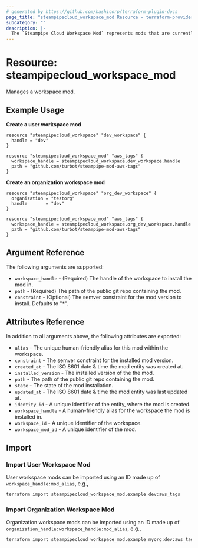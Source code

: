 ```yaml
---
# generated by https://github.com/hashicorp/terraform-plugin-docs
page_title: "steampipecloud_workspace_mod Resource - terraform-provider-steampipecloud"
subcategory: ""
description: |-
  The `Steampipe Cloud Workspace Mod` represents mods that are currently installed in the workspace.
---
```


# Resource: steampipecloud_workspace_mod

Manages a workspace mod.

## Example Usage

**Create a user workspace mod**

```hcl
resource "steampipecloud_workspace" "dev_workspace" {
  handle = "dev"
}

resource "steampipecloud_workspace_mod" "aws_tags" {
  workspace_handle = steampipecloud_workspace.dev_workspace.handle
  path = "github.com/turbot/steampipe-mod-aws-tags"
}
```

**Create an organization workspace mod**

```hcl
resource "steampipecloud_workspace" "org_dev_workspace" {
  organization = "testorg"
  handle       = "dev"
}

resource "steampipecloud_workspace_mod" "aws_tags" {
  workspace_handle = steampipecloud_workspace.org_dev_workspace.handle
  path = "github.com/turbot/steampipe-mod-aws-tags"
}
```

## Argument Reference

The following arguments are supported:

- `workspace_handle` - (Required) The handle of the workspace to install the mod in.
- `path` - (Required) The path of the public git repo containing the mod.
- `constraint` - (Optional) The semver constraint for the mod version to install. Defaults to "*".

## Attributes Reference

In addition to all arguments above, the following attributes are exported:

- `alias` - The unique human-friendly alias for this mod within the workspace.
- `constraint` - The semver constraint for the installed mod version.
- `created_at` - The ISO 8601 date & time the mod entity was created at.
- `installed_version` - The installed version of the the mod.
- `path` - The path of the public git repo containing the mod.
- `state` - The state of the mod installation.
- `updated_at` - The ISO 8601 date & time the mod entity was last updated at.
- `identity_id` - A unique identifier of the entity, where the mod is created.
- `workspace_handle` - A human-friendly alias for the workspace the mod is installed in.
- `workspace_id` - A unique identifier of the workspace.
- `workspace_mod_id` - A unique identifier of the mod.

## Import

### Import User Workspace Mod

User workspace mods can be imported using an ID made up of `workspace_handle:mod_alias`, e.g.,

```sh
terraform import steampipecloud_workspace_mod.example dev:aws_tags
```

### Import Organization Workspace Mod

Organization workspace mods can be imported using an ID made up of `organization_handle:workspace_handle:mod_alias`, e.g.,

```sh
terraform import steampipecloud_workspace_mod.example myorg:dev:aws_tags
```
